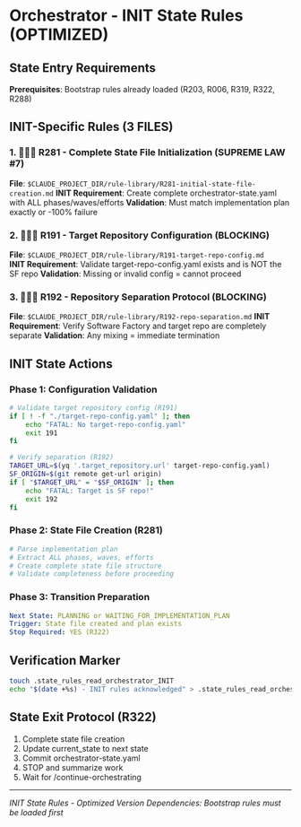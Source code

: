 # Orchestrator - INIT State Rules (OPTIMIZED)

## State Entry Requirements
**Prerequisites**: Bootstrap rules already loaded (R203, R006, R319, R322, R288)

## INIT-Specific Rules (3 FILES)

### 1. 🚨🚨🚨 R281 - Complete State File Initialization (SUPREME LAW #7)
**File**: `$CLAUDE_PROJECT_DIR/rule-library/R281-initial-state-file-creation.md`
**INIT Requirement**: Create complete orchestrator-state.yaml with ALL phases/waves/efforts
**Validation**: Must match implementation plan exactly or -100% failure

### 2. 🚨🚨🚨 R191 - Target Repository Configuration (BLOCKING)
**File**: `$CLAUDE_PROJECT_DIR/rule-library/R191-target-repo-config.md`  
**INIT Requirement**: Validate target-repo-config.yaml exists and is NOT the SF repo
**Validation**: Missing or invalid config = cannot proceed

### 3. 🚨🚨🚨 R192 - Repository Separation Protocol (BLOCKING)
**File**: `$CLAUDE_PROJECT_DIR/rule-library/R192-repo-separation.md`
**INIT Requirement**: Verify Software Factory and target repo are completely separate
**Validation**: Any mixing = immediate termination

## INIT State Actions

### Phase 1: Configuration Validation
```bash
# Validate target repository config (R191)
if [ ! -f "./target-repo-config.yaml" ]; then
    echo "FATAL: No target-repo-config.yaml"
    exit 191
fi

# Verify separation (R192)
TARGET_URL=$(yq '.target_repository.url' target-repo-config.yaml)
SF_ORIGIN=$(git remote get-url origin)
if [ "$TARGET_URL" = "$SF_ORIGIN" ]; then
    echo "FATAL: Target is SF repo!"
    exit 192
fi
```

### Phase 2: State File Creation (R281)
```bash
# Parse implementation plan
# Extract ALL phases, waves, efforts
# Create complete state file structure
# Validate completeness before proceeding
```

### Phase 3: Transition Preparation
```yaml
Next State: PLANNING or WAITING_FOR_IMPLEMENTATION_PLAN
Trigger: State file created and plan exists
Stop Required: YES (R322)
```

## Verification Marker
```bash
touch .state_rules_read_orchestrator_INIT
echo "$(date +%s) - INIT rules acknowledged" > .state_rules_read_orchestrator_INIT
```

## State Exit Protocol (R322)
1. Complete state file creation
2. Update current_state to next state
3. Commit orchestrator-state.yaml
4. STOP and summarize work
5. Wait for /continue-orchestrating

---
*INIT State Rules - Optimized Version*
*Dependencies: Bootstrap rules must be loaded first*